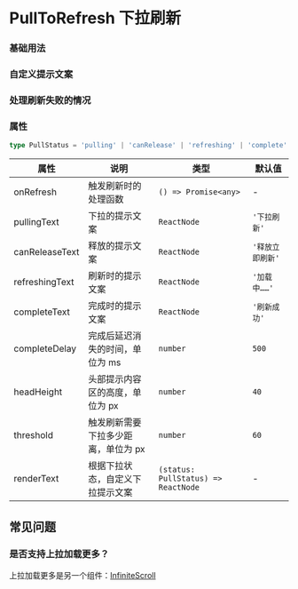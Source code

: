 # PullToRefresh 下拉刷新

### 基础用法

<code src="./demos/demo1.tsx"></code>

### 自定义提示文案

<code src="./demos/demo2.tsx"></code>

### 处理刷新失败的情况

<code src="./demos/demo3.tsx"></code>

### 属性

```ts | pure
type PullStatus = 'pulling' | 'canRelease' | 'refreshing' | 'complete'
```

| 属性           | 说明                                | 类型                                | 默认值           |
| -------------- | ----------------------------------- | ----------------------------------- | ---------------- |
| onRefresh      | 触发刷新时的处理函数                | `() => Promise<any>`                | -                |
| pullingText    | 下拉的提示文案                      | `ReactNode`                         | `'下拉刷新'`     |
| canReleaseText | 释放的提示文案                      | `ReactNode`                         | `'释放立即刷新'` |
| refreshingText | 刷新时的提示文案                    | `ReactNode`                         | `'加载中……'`     |
| completeText   | 完成时的提示文案                    | `ReactNode`                         | `'刷新成功'`     |
| completeDelay  | 完成后延迟消失的时间，单位为 ms     | `number`                            | `500`            |
| headHeight     | 头部提示内容区的高度，单位为 px     | `number`                            | `40`             |
| threshold      | 触发刷新需要下拉多少距离，单位为 px | `number`                            | `60`             |
| renderText     | 根据下拉状态，自定义下拉提示文案    | `(status: PullStatus) => ReactNode` | -                |

## 常见问题

### 是否支持上拉加载更多？

上拉加载更多是另一个组件：[InfiniteScroll](./infinite-scroll)
